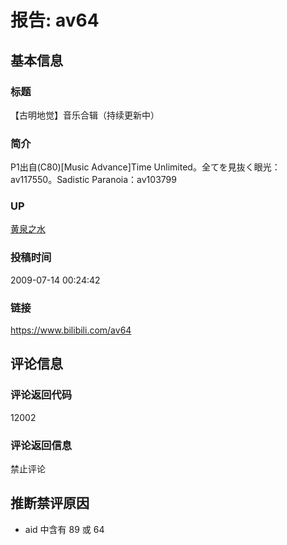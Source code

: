 # &#25253;&#21578;: av64

## &#22522;&#26412;&#20449;&#24687;
### &#26631;&#39064;
&#12304;&#21476;&#26126;&#22320;&#35273;&#12305;&#38899;&#20048;&#21512;&#36753;&#65288;&#25345;&#32493;&#26356;&#26032;&#20013;&#65289;  
### &#31616;&#20171;
P1&#20986;&#33258;(C80)[Music Advance]Time Unlimited&#12290;&#20840;&#12390;&#12434;&#35211;&#25244;&#12367;&#30524;&#20809;&#65306;av117550&#12290;Sadistic Paranoia&#65306;av103799  
### UP
[&#40644;&#27849;&#20043;&#27700;](https://space.bilibili.com/159)  
### &#25237;&#31295;&#26102;&#38388;
2009-07-14 00:24:42  
### &#38142;&#25509;
https://www.bilibili.com/av64  

## &#35780;&#35770;&#20449;&#24687;
### &#35780;&#35770;&#36820;&#22238;&#20195;&#30721;
12002  
### &#35780;&#35770;&#36820;&#22238;&#20449;&#24687;
&#31105;&#27490;&#35780;&#35770;  

## &#25512;&#26029;&#31105;&#35780;&#21407;&#22240;
- aid &#20013;&#21547;&#26377; 89 &#25110; 64  


